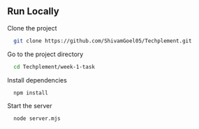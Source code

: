 ## Run Locally

Clone the project

```bash
  git clone https://github.com/ShivamGoel05/Techplement.git
```

Go to the project directory

```bash
  cd Techplement/week-1-task
```

Install dependencies

```bash
  npm install
```

Start the server

```bash
  node server.mjs
```
